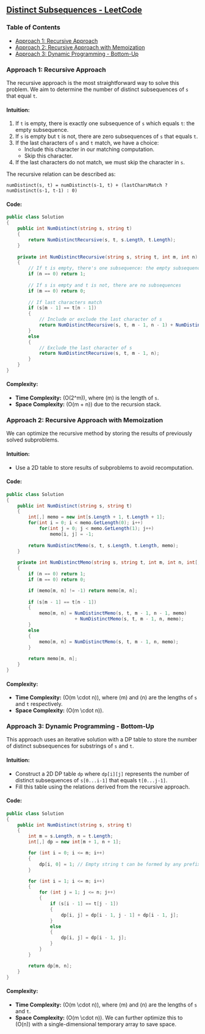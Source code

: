 ## [Distinct Subsequences - LeetCode](https://leetcode.com/problems/distinct-subsequences/)

### Table of Contents
- [Approach 1: Recursive Approach](#approach-1-recursive-approach)
- [Approach 2: Recursive Approach with Memoization](#approach-2-recursive-approach-with-memoization)
- [Approach 3: Dynamic Programming - Bottom-Up](#approach-3-dynamic-programming-bottom-up)

### Approach 1: Recursive Approach
The recursive approach is the most straightforward way to solve this problem. We aim to determine the number of distinct subsequences of `s` that equal `t`. 

#### Intuition:
1. If `t` is empty, there is exactly one subsequence of `s` which equals `t`: the empty subsequence.
2. If `s` is empty but `t` is not, there are zero subsequences of `s` that equals `t`.
3. If the last characters of `s` and `t` match, we have a choice:
   - Include this character in our matching computation.
   - Skip this character.
4. If the last characters do not match, we must skip the character in `s`.

The recursive relation can be described as:
```
numDistinct(s, t) = numDistinct(s-1, t) + (lastCharsMatch ? numDistinct(s-1, t-1) : 0)
```

#### Code:
```csharp
public class Solution 
{
    public int NumDistinct(string s, string t) 
    {
        return NumDistinctRecursive(s, t, s.Length, t.Length);
    }
    
    private int NumDistinctRecursive(string s, string t, int m, int n)
    {
        // If t is empty, there's one subsequence: the empty subsequence
        if (n == 0) return 1;
        
        // If s is empty and t is not, there are no subsequences
        if (m == 0) return 0;
        
        // If last characters match
        if (s[m - 1] == t[n - 1])
        {
            // Include or exclude the last character of s
            return NumDistinctRecursive(s, t, m - 1, n - 1) + NumDistinctRecursive(s, t, m - 1, n);
        }
        else
        {
            // Exclude the last character of s
            return NumDistinctRecursive(s, t, m - 1, n);
        }
    }
}
```

#### Complexity:
- **Time Complexity:** \(O(2^m)\), where \(m\) is the length of `s`.
- **Space Complexity:** \(O(m + n)\) due to the recursion stack.

### Approach 2: Recursive Approach with Memoization
We can optimize the recursive method by storing the results of previously solved subproblems.

#### Intuition:
- Use a 2D table to store results of subproblems to avoid recomputation.

#### Code:
```csharp
public class Solution 
{
    public int NumDistinct(string s, string t) 
    {
        int[,] memo = new int[s.Length + 1, t.Length + 1];
        for(int i = 0; i < memo.GetLength(0); i++)
            for(int j = 0; j < memo.GetLength(1); j++)
                memo[i, j] = -1;
        
        return NumDistinctMemo(s, t, s.Length, t.Length, memo);
    }
    
    private int NumDistinctMemo(string s, string t, int m, int n, int[,] memo)
    {
        if (n == 0) return 1;
        if (m == 0) return 0;

        if (memo[m, n] != -1) return memo[m, n];
        
        if (s[m - 1] == t[n - 1])
        {
            memo[m, n] = NumDistinctMemo(s, t, m - 1, n - 1, memo) 
                         + NumDistinctMemo(s, t, m - 1, n, memo);
        }
        else
        {
            memo[m, n] = NumDistinctMemo(s, t, m - 1, n, memo);
        }
        
        return memo[m, n];
    }
}
```

#### Complexity:
- **Time Complexity:** \(O(m \cdot n)\), where \(m\) and \(n\) are the lengths of `s` and `t` respectively.
- **Space Complexity:** \(O(m \cdot n)\).

### Approach 3: Dynamic Programming - Bottom-Up

This approach uses an iterative solution with a DP table to store the number of distinct subsequences for substrings of `s` and `t`.

#### Intuition:
- Construct a 2D DP table `dp` where `dp[i][j]` represents the number of distinct subsequences of `s[0...i-1]` that equals `t[0...j-1]`.
- Fill this table using the relations derived from the recursive approach.

#### Code:
```csharp
public class Solution 
{
    public int NumDistinct(string s, string t) 
    {
        int m = s.Length, n = t.Length;
        int[,] dp = new int[m + 1, n + 1];

        for (int i = 0; i <= m; i++)
        {
            dp[i, 0] = 1; // Empty string t can be formed by any prefix of s
        }

        for (int i = 1; i <= m; i++)
        {
            for (int j = 1; j <= n; j++)
            {
                if (s[i - 1] == t[j - 1])
                {
                    dp[i, j] = dp[i - 1, j - 1] + dp[i - 1, j];
                }
                else
                {
                    dp[i, j] = dp[i - 1, j];
                }
            }
        }

        return dp[m, n];
    }
}
```

#### Complexity:
- **Time Complexity:** \(O(m \cdot n)\), where \(m\) and \(n\) are the lengths of `s` and `t`.
- **Space Complexity:** \(O(m \cdot n)\). We can further optimize this to \(O(n)\) with a single-dimensional temporary array to save space.

